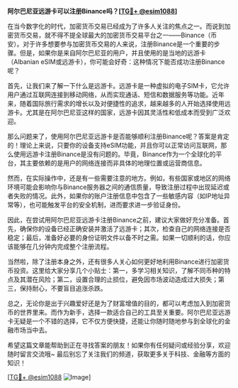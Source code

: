 **阿尔巴尼亚远游卡可以注册Binance吗？[[TG💪+ @esim1088](https://t.me/s/esim1088)]**

在当今数字化的时代，加密货币交易已经成为了许多人关注的焦点之一。而说到加密货币交易，就不得不提全球最大的加密货币交易平台之一——Binance（币安）。对于许多想要参与加密货币交易的人来说，注册Binance是一个重要的步骤。但是，如果你是来自阿尔巴尼亚的用户，并且使用的是当地的远游卡（Albanian eSIM或远游卡），你可能会好奇：这种情况下能否成功注册Binance呢？

首先，让我们来了解一下什么是远游卡。远游卡是一种虚拟的电子SIM卡，它允许用户通过互联网连接到移动网络，从而实现通话、短信和数据服务等功能。近年来，随着国际旅行需求的增长以及对便捷性的追求，越来越多的人开始选择使用远游卡。尤其是在阿尔巴尼亚这样的国家，远游卡因其灵活性和低成本而受到广泛欢迎。

那么问题来了，使用阿尔巴尼亚远游卡是否能够顺利注册Binance呢？答案是肯定的！理论上来说，只要你的设备支持eSIM功能，并且你可以正常访问互联网，那么使用远游卡注册Binance是没有问题的。毕竟，Binance作为一个全球化的平台，其主要依赖的是用户的网络连接而非具体的地理位置或运营商信息。

然而，在实际操作中，还是有一些需要注意的地方。例如，有些国家或地区的网络环境可能会影响你与Binance服务器之间的通信质量，导致注册过程中出现延迟或者失败的情况。此外，如果你的账户注册信息中包含了一些敏感内容（如IP地址异常等），也可能触发平台的安全机制，进而要求进一步验证身份。

因此，在尝试用阿尔巴尼亚远游卡注册Binance之前，建议大家做好充分准备。首先，确保你的设备已经正确安装并激活了远游卡；其次，检查自己的网络连接是否稳定；最后，准备好必要的身份证明文件以备不时之需。如果一切顺利的话，你应该能够在几分钟内完成整个注册流程。

当然啦，除了注册本身之外，还有很多人关心如何更好地利用Binance进行加密货币投资。这里给大家分享几个小贴士：第一，多学习相关知识，了解不同币种的特点及其潜在风险；第二，设置合理的止损位，避免因市场波动造成过大损失；第三，保持耐心，不要盲目追涨杀跌。

总之，无论你是出于兴趣爱好还是为了财富增值的目的，都可以考虑加入到加密货币的世界里来。而作为新手，选择一款适合自己的工具至关重要。阿尔巴尼亚远游卡无疑是一个不错的选择，它不仅方便快捷，还能让你随时随地参与到全球化的金融市场当中去。

希望这篇文章能帮助到正在寻找答案的朋友！如果你有任何疑问或经验分享，欢迎随时留言交流哦~ 最后别忘了关注我们的频道，获取更多关于科技、金融等方面的知识！

[[TG💪+ @esim1088](https://t.me/s/esim1088) ![Image](https://i.postimg.cc/4NQfJmqS/Snipaste-2025-05-13-00-14-12.png)]